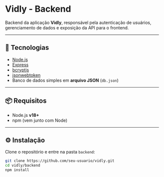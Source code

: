 # Vidly - Backend

Backend da aplicação **Vidly**, responsável pela autenticação de usuários, gerenciamento de dados e exposição da API para o frontend.

---

## 🚀 Tecnologias
- [Node.js](https://nodejs.org/)  
- [Express](https://expressjs.com/)  
- [bcryptjs](https://www.npmjs.com/package/bcryptjs)  
- [jsonwebtoken](https://www.npmjs.com/package/jsonwebtoken)  
- Banco de dados simples em **arquivo JSON** (`db.json`)

---

## 📦 Requisitos
- Node.js **v18+**  
- npm (vem junto com Node)

---

## ⚙️ Instalação
Clone o repositório e entre na pasta `backend`:

```bash
git clone https://github.com/seu-usuario/vidly.git
cd vidly/backend
npm install
